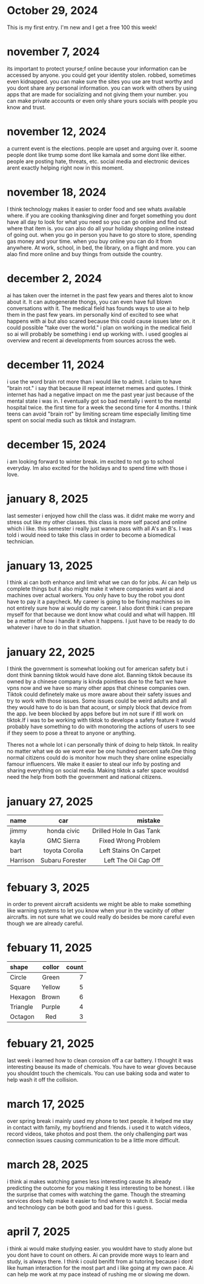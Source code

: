 # October 29, 2024

This is my first entry. I'm new and I get a free 100 this week!
# november 7, 2024
 its important to protect yourse;f online because your information can be accessed by anyone. you could get your identity stolen. robbed, sometimes even kidnapped. you can make sure the sites you use are trust worthy and you dont share any personal information. you can work with others by using apps that are made for socializing and not giving them your number. you can make private accounts or even only share yours socials with people you know and trust.
# november 12, 2024
a current event is the elections. people are upset and arguing over it. soome people dont like trump some dont like kamala and some dont like either. people are posting hate, threats, etc. social media and electronic devices arent exactly helping right now in this moment.
# november 18, 2024
I think technology makes it easier to order food and see whats available where. if you are cooking thanksgiving diner and forget something you dont have all day to look for what you need so you can go online and find out where that item is. you can also do all your holiday shopping online instead of going out. when you go in person you have to go store to store, spending gas money and your time. when you buy online you can do it from anywhere. At work, school, in bed, the library, on a flight and more. you can alao find more online and buy things from outside the country.
# december 2, 2024
ai has taken over the internet in the past few years and theres alot to know about it. It can autogenerate thongs, you can even have full blown conversations with it. The medical field has founds ways to use ai to help them in the past few years. im personally kind of excited to see what happens with ai but also scared because this could cause issues later on. it could possible "take over the world."  i plan on working in the medical field so ai will probably be something i end up working with. i used googles ai overview and recent ai developments from sources across the web.
# december 11, 2024
i use the word brain rot more than i would like to admit. I claim to have "brain rot." i say that because ill repeat internet memes and quotes. I think internet has had a negative impact on me the past year just because of the mental state i was in. I eventually got so bad mentally i went to the mental hospital twice. the first time for a week the second time for 4 months. I think teens can avoid "brain rot" by limiting scream time especially limiting time spent on social media such as tiktok and instagram.
# december 15, 2024
i am looking forward to winter break. im excited to not go to school everyday. Im also excited for the holidays and to spend time with those i love.
# january 8, 2025
last semester i enjoyed how chill the class was. it didnt make me worry and stress out like my other classes. this class is more self paced and online which i like. this semester i really just wanna pass with all 
A's an B's. I was told i would need to take this class in order to become a biomedical technician.
# january 13, 2025
I think ai can both enhance and limit what we can do for jobs. Ai can help us complete things but it also might make it where companies want ai and machines over actual workers. You only have to buy the robot you dont have to pay it a paycheck. My career is going to be fixing machines so im not entirely sure how ai would do my career. I also dont think i can prepare myself for that because we dont know what could and what will happen. Itll be a metter of how i handle it when it happens. I just have to be ready to do whatever i have to do in that situation.
# january 22, 2025
I think the government is somewhat looking out for american safety but i dont think banning tiktok would have done alot. Banning tiktok because its owned by a chinese company is kinda pointless due to the fact we have vpns now and we have so many other apps that chinese companies own. Tiktok could definetely make us more aware about their safety issues and try to work with those issues. Some issues could be weird adults and all they would have to do is ban that acount, or simply block that device from the app. Ive been blocked by apps before but im not sure if itll work on tiktok.If i was to be working with tiktok to develope a safety feature it would probably have something to do with monotoring the actions of users to see if they seem to pose a threat to anyone or anything.

Theres not a whole lot i can personally think of doing to help tiktok. In reality no matter what we do we wont ever be one hundred percent safe.One thing normal citizens could do is monitor how much they share online especially famour influencers. We make it easier to steal our info by posting and sharing everything on social media. Making tiktok a safer space wouldsd need the help from both the government and national citizens.
# january 27, 2025
| name      |car | mistake    |
| :---        |    :----:   |          ---: |
| jimmy      | honda civic    | Drilled Hole In Gas Tank  |
| kayla  | GMC Sierra       | Fixed Wrong Problem|
| bart   | toyota Corolla	| Left Stains On Carpet|
|Harrison |Subaru Forester|Left The Oil Cap Off|
# febuary 3, 2025
in order to prevent aircraft acsidents we might be able to make something like warning systems to let you know when your in the vacinity of other aircrafts. im not sure what we could really do besides be more careful even though we are already careful.
# febuary 11, 2025
| shape      |collor | count    |
| :---        |    :----:   |          ---: |
|Circle|	Green	|7|
|Square|	Yellow|	5|
|Hexagon|	Brown|	6|
|Triangle|	Purple|	4|
|Octagon|	Red|	3|
# febuary 21, 2025
last week i learned how to clean corosion off a car battery. I thought it was interesting beause its made of chemicals. You have to wear gloves because you shouldnt touch the chemicals. You can use baking soda and water to help wash it off the collision.
# march 17, 2025
over spring break i mainly used my phone to text people. it helped me stay in contact with family, my boyfriend and friends. i used it to watch videos, record videos, take photos and post them. the only challenging part was connection issues causing communication to be a little more difficult. 
# march 28, 2025
i think ai makes watching games less interesting cause its already predicting the outcome for you making it less interesting to be honest. i like the surprise that comes with watching the game. Though the streaming services does help make it easier to find where to watch it. Social media and technology can be both good and bad for this i guess.
# april 7, 2025
i think ai would make studying easier. you wouldnt have to study alone but you dont have to count on others. Ai can provide more ways to learn and study, is always there. I think i could benifit from ai tutoring because i dont like human interaction for the most part and i like going at my own pace. Ai can help me work at my pace instead of rushing me or slowing me down. 
